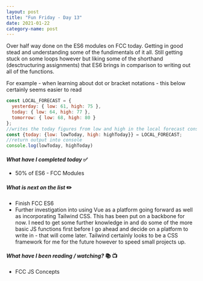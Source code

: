 ```yaml
---
layout: post
title: "Fun Friday - Day 13"
date: 2021-01-22
category-name: post
---
```


Over half way done on the ES6 modules on FCC today.  Getting in good stead and understanding some of the fundimentals of it all.  Still getting stuck on some loops however but liking some of the shorthand (desctructuring assignments) that ES6 brings in comparison to writing out all of the functions.

For example - when learning about dot or bracket notations - this below certainly seems easier to read

```javascript
const LOCAL_FORECAST = {
  yesterday: { low: 61, high: 75 },
  today: { low: 64, high: 77 },
  tomorrow: { low: 68, high: 80 }
};
//writes the today figures from low and high in the local forecast constant into a new constant of lowToday and HighToday
const {today: {low: lowToday, high: highToday}} = LOCAL_FORECAST;
//return output into console
console.log(lowToday, highToday)
```

#### ***What have I completed today*** :white_check_mark:

- 50% of ES6 - FCC Modules

#### ***What is next on the list*** :pencil2:

- Finish FCC ES6
- Further investigation into using Vue as a platform going forward as well as incorporating Tailwind CSS.  This has been put on a backbone for now.  I need to get some further knowledge in and do some of the more basic JS functions first before I go ahead and decide on a platform to write in - that will come later.  Tailwind certainly looks to be a CSS framework for me for the future however to speed small projects up.

#### ***What have I been reading / watching?*** :books: :tv:

- FCC JS Concepts
